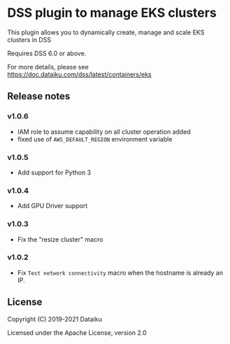 # DSS plugin to manage EKS clusters

This plugin allows you to dynamically create, manage and scale EKS clusters in DSS

Requires DSS 6.0 or above.

For more details, please see https://doc.dataiku.com/dss/latest/containers/eks

## Release notes

### v1.0.6
- IAM role to assume capability on all cluster operation added
- fixed use of `AWS_DEFAULT_REGION` environment variable

### v1.0.5
- Add support for Python 3

### v1.0.4
- Add GPU Driver support

### v1.0.3
- Fix the "resize cluster" macro

### v1.0.2
- Fix `Test network connectivity` macro when the hostname is already an IP.

## License
Copyright (C) 2019-2021 Dataiku

Licensed under the Apache License, version 2.0
